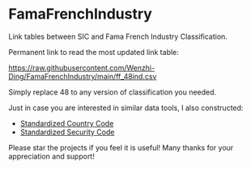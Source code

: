 # FamaFrenchIndustry
Link tables between SIC and Fama French Industry Classification.

Permanent link to read the most updated link table:

https://raw.githubusercontent.com/Wenzhi-Ding/FamaFrenchIndustry/main/ff_48ind.csv

Simply replace 48 to any version of classification you needed.

Just in case you are interested in similar data tools, I also constructed:
- [Standardized Country Code](https://github.com/Wenzhi-Ding/Std_Country_Code)
- [Standardized Security Code](https://github.com/Wenzhi-Ding/Std_Security_Code)

Please star the projects if you feel it is useful! Many thanks for your appreciation and support!
